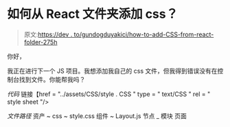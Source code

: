 # 如何从 React 文件夹添加 css？

> 原文:[https://dev . to/gundogduyakici/how-to-add-CSS-from-react-folder-275h](https://dev.to/gundogduyakici/how-to-add-css-from-react-folder-275h)

你好，

我正在进行下一个 JS 项目。我想添加我自己的 css 文件，但我得到错误没有在控制台找到文件。你能帮我吗？

*代码*
链接【href = "../assets/CSS/style . CSS " type = " text/CSS " rel = " style sheet "/>

*文件路径*
资产
~ css
~ style.css
组件
~ Layout.js
节点 _ 模块
页面